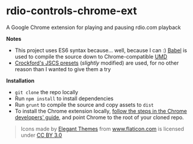 rdio-controls-chrome-ext
========================

A Google Chrome extension for playing and pausing rdio.com playback

**Notes**
* This project uses ES6 syntax because... well, because I can :) [Babel](http://babeljs.io/) is used to compile the source down to Chrome-compatible [UMD](https://github.com/umdjs/umd)
* [Crockford's JSCS presets](https://github.com/jscs-dev/node-jscs/blob/master/presets/crockford.json) (_slightly_ modified) are used, for no other reason than I wanted to give them a try

**Installation**
* `git clone` the repo locally
* Run `npm install` to install dependencies
* Run `grunt` to compile the source and copy assets to `dist`
* To install the Chrome extension locally, [follow the steps in the Chrome developers' guide](https://developer.chrome.com/extensions/getstarted#unpacked), and point Chrome to the root of your cloned repo.

> Icons made by <a href="http://www.elegantthemes.com" title="Elegant Themes">Elegant Themes</a> from <a href="http://www.flaticon.com" title="Flaticon">www.flaticon.com</a> is licensed under <a href="http://creativecommons.org/licenses/by/3.0/" title="Creative Commons BY 3.0">CC BY 3.0</a>
